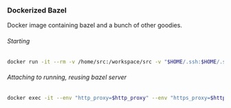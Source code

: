 ### Dockerized Bazel

Docker image containing bazel and a bunch of other goodies.

###### Starting

```bash
docker run -it --rm -v /home/src:/workspace/src -v "$HOME/.ssh:$HOME/.ssh:ro" -v "$HOME/.netrc:$HOME/.netrc:ro" -v "/mnt/ramdisk:/bazel_out" -v "$HOME/.cache:$HOME/.cache" -v "$(mktemp -d):$HOME/.cache/bazel/_bazel_$USERNAME/$(echo -n /workspace/src | md5sum | cut -d' ' -f1)" -v "$HOME/.cache/bazel/_bazel_$USERNAME/$(echo -n $HOME | md5sum | cut -d' ' -f1)/external:$HOME/.cache/bazel/_bazel_$USERNAME/$(echo -n /workspace/src | md5sum | cut -d' ' -f1)/external" -v /etc/passwd:/etc/passwd:ro -v /etc/shadow:/etc/shadow:ro -v /etc/group:/etc/group:ro --env "http_proxy=$http_proxy" --env "https_proxy=$https_proxy" --env "no_proxy=$no_proxy" docker.pkg.github.com/mihaigalos/docker/bazel /bin/zsh
```

###### Attaching to running, reusing bazel server

```bash
docker exec -it --env "http_proxy=$http_proxy" --env "https_proxy=$https_proxy" --env "no_proxy=$no_proxy" $(docker ps | tail -1 | awk '{print $1}') /bin/zsh')
```